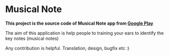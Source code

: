 # Musical Note
<b>This project is the source code of Musical Note app from <a href="https://play.google.com/store/apps/details?id=com.mourato.whatsthekeynote">Google Play</a></b>

The aim of this application is help people to training your ears to identify the key notes (musical notes)

Any contribution is helpful. Translation, design, bugfix etc :)
